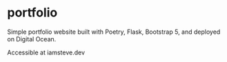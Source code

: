 # portfolio

Simple portfolio website built with Poetry, Flask, Bootstrap 5, and deployed on Digital Ocean.

Accessible at iamsteve.dev
